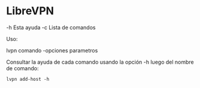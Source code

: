 # LibreVPN

  -h Esta ayuda
  -c Lista de comandos

Uso:

  lvpn comando -opciones parametros

Consultar la ayuda de cada comando usando la opción -h luego del nombre de
comando:

	lvpn add-host -h
